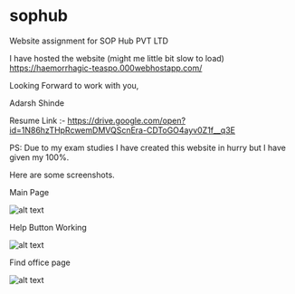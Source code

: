 # sophub
Website assignment for SOP Hub PVT LTD

I have hosted the website (might me little bit slow to load)
https://haemorrhagic-teaspo.000webhostapp.com/ 

Looking Forward to work with you,

Adarsh Shinde

Resume Link :- https://drive.google.com/open?id=1N86hzTHpRcwemDMVQScnEra-CDToGO4ayv0Z1f__q3E

PS: Due to my exam studies I have created this website in hurry but I have given my 100%.

Here are some screenshots.

Main Page

![alt text](https://github.com/adarsh456/sophub/blob/master/homepage.PNG)

Help Button Working

![alt text](https://github.com/adarsh456/sophub/blob/master/helpbutton.PNG)

Find office page

![alt text](https://github.com/adarsh456/sophub/blob/master/filterpage.PNG)


